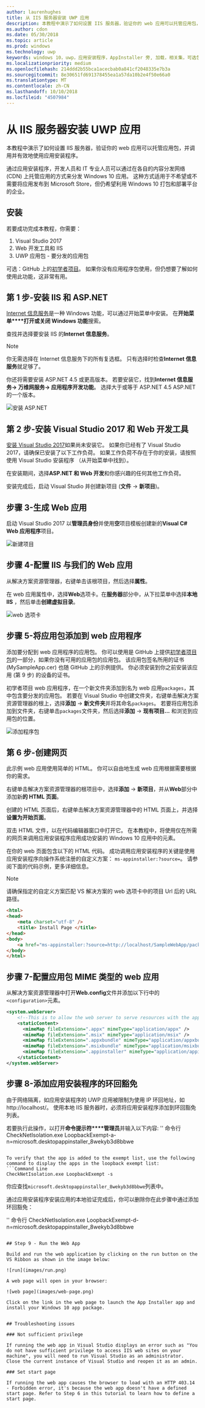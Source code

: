 ```yaml
---
author: laurenhughes
title: 从 IIS 服务器安装 UWP 应用
description: 本教程中演示了如何设置 IIS 服务器，验证你的 web 应用可以托管应用包，并调用并有效地使用应用安装程序。
ms.author: cdon
ms.date: 05/30/2018
ms.topic: article
ms.prod: windows
ms.technology: uwp
keywords: windows 10，uwp，应用安装程序，AppInstaller 旁, 加载，相关集，可选包，IIS 服务器
ms.localizationpriority: medium
ms.openlocfilehash: 214ddd2b55bca1acecbab0a841cf2048335e7b3a
ms.sourcegitcommit: 8e30651fd691378455ea1a57da10b2e4f50e66a0
ms.translationtype: MT
ms.contentlocale: zh-CN
ms.lasthandoff: 10/10/2018
ms.locfileid: "4507984"
---
```

# <a name="install-a-uwp-app-from-an-iis-server"></a>从 IIS 服务器安装 UWP 应用

本教程中演示了如何设置 IIS 服务器，验证你的 web 应用可以托管应用包，并调用并有效地使用应用安装程序。

通过应用安装程序，开发人员和 IT 专业人员可以通过在各自的内容分发网络 (CDN) 上托管应用的方式来分发 Windows 10 应用。 这种方式适用于不希望或不需要将应用发布到 Microsoft Store，但仍希望利用 Windows 10 打包和部署平台的企业。 

## <a name="setup"></a>安装

若要成功完成本教程，你需要：

1. Visual Studio 2017  
2. Web 开发工具和 IIS 
3. UWP 应用包 - 要分发的应用包

可选：GitHub 上的[初学者项目](https://github.com/AppInstaller/MySampleWebApp)。 如果你没有应用程序包使用，但仍想要了解如何使用此功能，这非常有用。

## <a name="step-1---install-iis-and-aspnet"></a>第 1 步-安装 IIS 和 ASP.NET 

[Internet 信息服务](https://www.iis.net/)是一种 Windows 功能，可以通过开始菜单中安装。 在**开始菜单****打开或关闭 Windows 功能**搜索。

查找并选择要安装 IIS 的**Internet 信息服务**。

> [!NOTE]
> 你无需选择在 Internet 信息服务下的所有复选框。 只有选择时检查**Internet 信息服务**就足够了。

你还将需要安装 ASP.NET 4.5 或更高版本。 若要安装它，找到**Internet 信息服务-> 万维网服务-> 应用程序开发功能**。 选择大于或等于 ASP.NET 4.5 ASP.NET 的一个版本。

![安装 ASP.NET](images/install-asp.png)

## <a name="step-2---install-visual-studio-2017-and-web-development-tools"></a>第 2 步-安装 Visual Studio 2017 和 Web 开发工具 

[安装 Visual Studio 2017](https://docs.microsoft.com/visualstudio/install/install-visual-studio)如果尚未安装它。 如果你已经有了 Visual Studio 2017，请确保已安装了以下工作负荷。 如果工作负荷不存在于你的安装，请按照使用 Visual Studio 安装程序 （从开始菜单中找到）。  

在安装期间，选择**ASP.NET 和 Web 开发**和你感兴趣的任何其他工作负荷。 

安装完成后，启动 Visual Studio 并创建新项目 (**文件** -> **新项目**)。

## <a name="step-3---build-a-web-app"></a>步骤 3-生成 Web 应用

启动 Visual Studio 2017 以**管理员身份**并使用**空**项目模板创建新的**Visual C# Web 应用程序**项目。 

![新建项目](images/sample-web-app.png)

## <a name="step-4---configure-iis-with-our-web-app"></a>步骤 4-配置 IIS 与我们的 Web 应用 

从解决方案资源管理器，右键单击该根项目，然后选择**属性**。

在 web 应用属性中，选择**Web**选项卡。在**服务器**部分中，从下拉菜单中选择**本地 IIS** ，然后单击**创建虚拟目录**。 

![web 选项卡](images/web-tab.png)

## <a name="step-5---add-an-app-package-to-a-web-application"></a>步骤 5-将应用包添加到 web 应用程序 

添加要分配到 web 应用程序的应用包。 你可以使用是 GitHub 上提供[初学者项目包](https://github.com/AppInstaller/MySampleWebApp/tree/master/MySampleWebApp/packages)的一部分，如果你没有可用的应用包的应用包。 该应用包签名所用的证书 (MySampleApp.cer) 也随 GitHub 上的示例提供。 你必须安装到你之前安装该应用 (第 9 步) 的设备的证书。

初学者项目 web 应用程序，在一个新文件夹添加到名为 web 应用`packages`，其中包含要分发的应用包。 若要在 Visual Studio 中创建文件夹，右键单击解决方案资源管理器的根上，选择**添加** -> **新文件夹**并将其命名`packages`。 若要将应用包添加到文件夹，右键单击`packages`文件夹，然后选择**添加** -> **现有项目...** 和浏览到应用包的位置。 

![添加程序包](images/add-package.png)

## <a name="step-6---create-a-web-page"></a>第 6 步-创建网页

此示例 web 应用使用简单的 HTML。 你可以自由地生成 web 应用根据需要根据你的需求。 

右键单击解决方案资源管理器的根项目中，选择**添加** -> **新项目**，并从**Web**部分中添加新**的 HTML 页面**。

创建的 HTML 页面后，右键单击解决方案资源管理器中的 HTML 页面上，并选择**设置为开始页面**。  

双击 HTML 文件，以在代码编辑器窗口中打开它。 在本教程中，将使用仅在所需的网页来调用应用安装程序应用成功安装的 Windows 10 应用中的元素。 

在你的 web 页面包含以下的 HTML 代码。 成功调用应用安装程序的关键是使用应用安装程序向操作系统注册的自定义方案： `ms-appinstaller:?source=`。 请参阅下面的代码示例，更多详细信息。

> [!NOTE]
> 请确保指定的自定义方案匹配 VS 解决方案的 web 选项卡中的项目 Url 后的 URL 路径。
 
```HTML
<html>
<head>
    <meta charset="utf-8" />
    <title> Install Page </title>
</head>
<body>
    <a href="ms-appinstaller:?source=http://localhost/SampleWebApp/packages/MySampleApp.appxbundle"> Install My Sample App</a>
</body>
</html>
```

## <a name="step-7---configure-the-web-app-for-app-package-mime-types"></a>步骤 7-配置应用包 MIME 类型的 web 应用

从解决方案资源管理器中打开**Web.config**文件并添加以下行中的`<configuration>`元素。 

```xml
<system.webServer>
    <!--This is to allow the web server to serve resources with the appropriate file extension-->
    <staticContent>
      <mimeMap fileExtension=".appx" mimeType="application/appx" />
      <mimeMap fileExtension=".msix" mimeType="application/msix" />
      <mimeMap fileExtension=".appxbundle" mimeType="application/appxbundle" />
      <mimeMap fileExtension=".msixbundle" mimeType="application/msixbundle" />
      <mimeMap fileExtension=".appinstaller" mimeType="application/appinstaller" />
    </staticContent>
</system.webServer>
```

## <a name="step-8---add-loopback-exemption-for-app-installer"></a>步骤 8-添加应用安装程序的环回豁免

由于网络隔离，如应用安装程序的 UWP 应用被限制为使用 IP 环回地址，如http://localhost/。 使用本地 IIS 服务器时，必须将应用安装程序添加到环回豁免列表。 

若要执行此操作，以打开**命令提示符****管理员**并输入以下内容: '' 命令行 CheckNetIsolation.exe LoopbackExempt-a-n=microsoft.desktopappinstaller_8wekyb3d8bbwe
```

To verify that the app is added to the exempt list, use the following command to display the apps in the loopback exempt list: 
```Command Line
CheckNetIsolation.exe LoopbackExempt -s
```

你应查找`microsoft.desktopappinstaller_8wekyb3d8bbwe`列表中。

通过应用安装程序安装应用的本地验证完成后，你可以删除你在此步骤中通过添加环回豁免：

'' 命令行 CheckNetIsolation.exe LoopbackExempt-d-n=microsoft.desktopappinstaller_8wekyb3d8bbwe
```

## Step 9 - Run the Web App 

Build and run the web application by clicking on the run button on the VS Ribbon as shown in the image below:

![run](images/run.png)

A web page will open in your browser:

![web page](images/web-page.png)

Click on the link in the web page to launch the App Installer app and install your Windows 10 app package.


## Troubleshooting issues

### Not sufficient privilege 

If running the web app in Visual Studio displays an error such as "You do not have sufficient privilege to access IIS web sites on your machine", you will need to run Visual Studio as an administrator. Close the current instance of Visual Studio and reopen it as an admin.

### Set start page 

If running the web app causes the browser to load with an HTTP 403.14 - Forbidden error, it's because the web app doesn't have a defined start page. Refer to Step 6 in this tutorial to learn how to define a start page.
